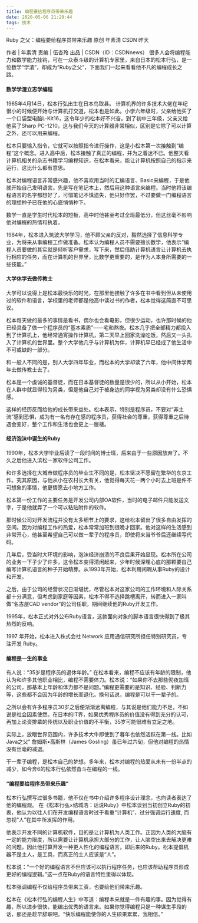 ```yaml
---
title: 编程要给程序员带来乐趣
date: 2020-05-06 21:29:44
tags: 技术
---
```


Ruby 之父：编程要给程序员带来乐趣
原创 年素清 CSDN 昨天

作者 | 年素清 责编 | 伍杏玲 出品 | CSDN（ID：CSDNnews）
很多人会将编程能力和数学能力挂钩，可在一众泰斗级的计算机专家里，来自日本的松本行弘，是一位数学“学渣”，却成为“Ruby之父”，下面我们一起来看看他不凡的编程成长之路。
 
#### 数学学渣立志学编程
1965年4月14日，松本行弘出生在日本鸟取县。
计算机界的许多技术大佬在年纪很小的时候便开始与计算机打交道，松本也是如此。小学六年级时，父亲给他买了一个口袋型电脑L-Kit16，这令年少的松本好不兴奋。到了初中三年级，父亲又给他买了Sharp PC-1210，这与我们今天的计算器非常相似，区别是它除了可以计算之外，还可以用来编程。

松本只要输入指令，它就可以按照指令进行操作，这是小松本第一次接触到“编程”这个概念。进入高中后，松本接触了真正的编程，并为之着迷不已。他整天看计算机相关的杂志书籍学习编程知识，在松本看来，能让计算机按照自己的指示来运行，这比什么都有意思。

松本对编程语言非常感兴趣，他不喜欢用当时的汇编语言、Basic来编程，于是他就开始自己发明语言。先是写在笔记本上，然后用这种语言来编程。当时他将该编程语言的名字都想好了，可惜笔记不慎遗失，他只好作罢，不过要做一门编程语言的理想种子已在他的心底悄悄种下。

数学一直是学生时代松本的短板，高中时他甚至考过全班最低分，但这丝毫不影响他对编程的热情和执着。

1984年，松本进入筑波大学学习，他不顾父亲的反对，毅然选择了信息科学专业，为将来从事编程工作做准备。松本认为编程人员不需要擅长数学，他表示“编程人员要做的其实就是倾听客户需求，写下来，然后借助计算机语言让计算机去执行相应的任务，而在计算机的世界里，比数学更重要的，是作为人本身所需要的一些技能。”

#### 大学休学去做传教士
大学可以说得上是松本最快乐的时光，在那里他接触了许多在书中看到但从未使用过的软件和语言，学校里的老师都是他高中读过书的作者，松本觉得这简直不可思议。

松本每天做的最多的事情是看书，偶尔也会看电影，但很少运动，也许那时候的他已经具备了做一个程序员的“基本素质”——宅和熬夜。松本几乎把全部精力都投入到了计算机上，他经常通宵操作计算机，第二天早上回家洗澡吃饭，然后又一头扎入了计算机的世界里。整个大学他几乎与计算机为伴，计算机早已经成了他生活中不可或缺的一部分。

和一般人不同的是，别人大学四年毕业，而松本的大学却读了六年，他中间休学两年去做传教士去了。

松本是一个虔诚的基督徒，而在日本基督徒的数量是很少的，所以从小开始，松本在人群中就显得较为另类，但是他自己对于被身边的同学视为另类却没有什么恐惧感。

这样的经历反而给他的成长带来益处。松本表示，特别是程序员，不要对“非主流”感到恐惧，成为有一名有存在感的程序员，获得社会的尊重，获得尊重之后待遇会变好，整个工作和生活也会更上一层楼。

#### 经济泡沫中诞生的Ruby
1990年，松本大学毕业后读了一段时间的博士班，后来由于一些原因放弃了。不久之后他进入滨松一家软件公司工作。

和许多选择在大城市做程序员的毕业生不同的是，松本坚决不愿留在繁华的东京工作。究其原因，与他从小在农村长大有关，他觉得每天花一两个小时去上班是件不可想象的事情，他更情愿去小地方工作。

松本第一份工作的主要任务是开发公司内部OA软件，当时的电子邮件只能发送文字，于是他就弄了一个可以粘贴附件的软件。

那时候公司对开发流程并没有太多细节上的要求，这给松本留出了很多自由发挥的空间。因为对编程工作的热爱，松本常常加班到很晚才回家。他对这样的生活感到非常开心，他甚至希望自己可以做一辈子的程序员，即使将来当爷爷后还继续写代码。

几年后，受当时大环境的影响，泡沫经济崩溃的不良后果开始显现。松本所在公司的业务一下子少了许多，这令松本变得清闲起来，少年时候深埋心底的那颗要自己编写计算机语言的种子开始萌芽。从1993年开始，松本利用闲暇从事Ruby的设计和开发。

之后，由于公司的经营状况日渐堪忧，尽管松本对这家公司的工作环境和人际关系都十分满意，但考虑到家庭等因素，松本不得不选择跳槽离开，转而进入一家叫做“名古屋CAD vendor”的公司任职，期间继续他的Ruby开发工作。

1995年，松本正式对外公布Ruby语言，这款面向对象的脚本语言很快得到了极其热烈的反响。

1997 年开始，松本进入株式会社 Network 应用通信研究所担任特别研究员，专注开发 Ruby。 

#### 编程是一生的事业
有人说：“35岁是程序员的退休年龄。”
在松本看来，编程不应该有年龄的限制，他认为和许多其他职业相比，编程不需要体力。松本说：“如果你不去那些彻夜加班的公司，那基本上年龄和体力都不是问题。”编程更需要的是知识、经验、判断力等，这些都不会因为年龄的增长而退化。换句话说，编程是可以干一辈子的。

之所以会有许多程序员30岁之后便渐渐远离编程，与其说是他们能力不足，不如说是社会因素使然。在日本的IT界，如果优秀程序员的价值没有得到充分的认可，再加上论资排辈的传统以及职业价值的不平衡，35岁可能很难有立足之地。

实际上，放眼世界范围内，许多技术大牛即使到了暮年也依然活跃在第一线。比如Java之父” 詹姆斯•高斯林（James Gosling）虽已年过六旬，但他对编程的热情没有丝毫的减退。

干一辈子编程，是松本自己的梦想。多年来，松本对编程的热爱从未有一份半点的减少，如今奔6的松本行弘依然奋斗在编程的一线。 

#### “编程要给程序员带来乐趣”
松本行弘撰写过很多书籍，他不仅在书中介绍许多程序设计理念，也向读者表达了他的编程观。
在《松本行弘×结城浩：话说Ruby》中松本谈到当初创立Ruby的初衷，他认为以往人们在开发编程语言时过于看重“计算机”，过分强调运行速度, 而忽视“人”在其中所发挥的作用。

他表示开发不同的计算机软件，目的是让计算机为人类工作。正因为人类的大脑有一定的能力限度，所以需要让计算机承担大部分的工作，让人脑空出来去解决更难的问题。因此他打算开发一种更人性化的编程语言，即后来的Ruby。松本提倡机器不是主人，是工具，而真正的主人应该是“人”。

松本说：“一个好的编程语言不但应该可以执行程序任务，也应该帮助程序员形成更好的编程逻辑。”这一点在Ruby的语言特性里得以体现。

松本强调编程不仅给程序员带来工资，也要给他们带来乐趣。

松本在《松本行弘的编程人生》中写道：编程本来就是一件有趣的事。因为觉得有趣，所以进步很快，能编出优秀的语言来。如果你觉得编程只是一种谋生手段的话，那还是趁早辞职吧。“快乐编程能使你的人生硕果累累，我相信。”